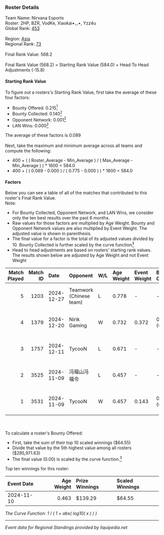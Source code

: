 ### Roster Details<br />
Team Name: Nirvana Esports<br />
Roster: 2HP, BZR, VodKe, Xiaokai•◡•, Yzz4u<br />
Global Rank: [453](../../standings_global_2025_02_28.md)<br />
<br />
Region: [Asia]( ../../standings_asia_2025_02_28.md)<br />
Regional Rank: [73]( ../../standings_asia_2025_02_28.md)<br />
<br />
Final Rank Value:  568.2<br />
<br />
Final Rank Value (568.2) = Starting Rank Value (584.0) + Head To Head Adjustments (-15.8)<br />

#### Starting Rank Value<br />
To figure out a rosters's Starting Rank Value, first take the average of these four factors:<br />
- Bounty Offered: 0.215[<sup>1</sup>](#table2)
- Bounty Collected: 0.140[<sup>2</sup>](#table1)
- Opponent Network: 0.001[<sup>2</sup>](#table1)
- LAN Wins: 0.000[<sup>2</sup>](#table1)

The average of these factors is 0.089<br />
<br />
Next, take the maximum and minimum average across all teams and compute the following:<br />
- 400 + ( ( Roster_Average - Min_Average ) / ( Max_Average - Min_Average ) ) * 1600 = 584.0
- 400 + ( ( 0.089 - 0.000 ) / ( 0.775 - 0.000 ) ) * 1600 = 584.0


#### Factors<br />
Below you can see a table of all of the matches that contributed to this roster's Final Rank Value.<br />
Note:<br />

- For Bounty Collected, Opponent Network, and LAN Wins, we consider only the ten best results over the past 6 months.
- Raw values for those factors are multiplied by Age Weight. Bounty and Opponent Network values are also multiplied by Event Weight. The adjusted value is shown in parenthesis.
- The final value for a factor is the total of its adjusted values divided by 10. Bounty Collected is further scaled by the curve function[<sup>3</sup>](#curveFunction)
- Head to head adjustments are based on rosters' starting rank values. The results shown below are adjusted by Age Weight and not Event Weight
<span id="table1"></span><br />


| Match Played | Match ID | Date       | Opponent                | W/L | Age Weight | Event Weight | Bounty Collected | Opponent Network | LAN Wins  | H2H Adj. | Roster                              |
| -: | -: | :- | :- | :- | :- | :- | :- | :- | :- | -: | :- |
|            5 |     1203 | 2024-12-27 | Teamwork (Chinese team) | L   | 0.778      | -            | -                | -                | -         |    -7.91 | 2HP, BZR, VodKe, Xiaokai•◡•, Yzz4u  |
|            4 |     1379 | 2024-12-20 | Nirik Gaming            | W   | 0.732      | 0.372        | 0.000 (0.000)    | 0.033 (0.009)    | 0 (0.000) |     6.58 | 2HP, BZR, VodKe, Xiaokai•◡•, Yzz4u  |
|            3 |     1757 | 2024-12-11 | TycooN                  | L   | 0.671      | -            | -                | -                | -         |   -13.19 | 2HP, BZR, VodKe, Xiaokai•◡•, Yzz4u  |
|            2 |     3525 | 2024-11-09 | 冯福山冯福令                  | L   | 0.457      | -            | -                | -                | -         |    -6.89 | 2HP, BZR, MashirOvO, VodKe, Xiaokai |
|            1 |     3531 | 2024-11-09 | TycooN                  | W   | 0.457      | 0.143        | 0.000 (0.000)    | 0.000 (0.000)    | 0 (0.000) |     5.57 | 2HP, BZR, MashirOvO, VodKe, Xiaokai |

<br />
<span id="table2"></span><br />
To calculate a roster's Bounty Offered:<br />

- First, take the sum of their top 10 scaled winnings ($64.55)
- Divide that value by the 5th highest value among all rosters ($285,971.63)
- The final value (0.00) is scaled by the curve function.[<sup>3</sup>](#curveFunction)

Top ten winnings for this roster:<br />

| Event Date | Age Weight | Prize Winnings | Scaled Winnings |
| :- | -: | :- | :- |
| 2024-11-10 |      0.463 | $139.29        | $64.55          |


<span id="curveFunction"></span>_The Curve Function: 1 / ( 1 + abs( log10( x ) ) )_<br />

---
_Event data for Regional Standings provided by liquipedia.net_<br />
